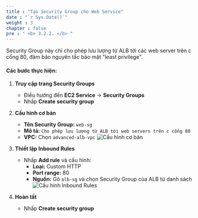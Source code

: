 ```yaml
---
title : "Tạo Security Group cho Web Service"
date : "`r Sys.Date()`"
weight : 3
chapter : false
pre : " <b> 3.2.2. </b> "
---
```

Security Group này chỉ cho phép lưu lượng từ ALB tới các web server trên c cổng 80, đảm bảo nguyên tắc bảo mật "least privilege".

#### **Các bước thực hiện:**

1. **Truy cập trang Security Groups**
   - Điều hướng đến **EC2 Service** → **Security Groups**
   - Nhấp **Create security group**

2. **Cấu hình cơ bản**
   - **Tên Security Group:** `web-sg`
   - **Mô tả:** `Cho phép lưu lượng từ ALB tới web servers trên c cổng 80`
   - **VPC:** Chọn `advanced-alb-vpc`
   ![Cấu hình cơ bản](/images/3-VPCSetup/3.2-CreateSecurityGroup/3.2.2-WebServiceSG/01-BasicConfig.png)

3. **Thiết lập Inbound Rules**
   - Nhấp **Add rule** và cấu hình:
     - **Loại:** Custom HTTP
     - **Port range:** 80
     - **Nguồn:** Gõ `alb-sg` và chọn Security Group của ALB từ danh sách
   ![Cấu hình Inbound Rules](/images/3-VPCSetup/3.2-CreateSecurityGroup/3.2.2-WebServiceSG/02-InboundRule.png)

4. **Hoàn tất**
   - Nhấp **Create security group**